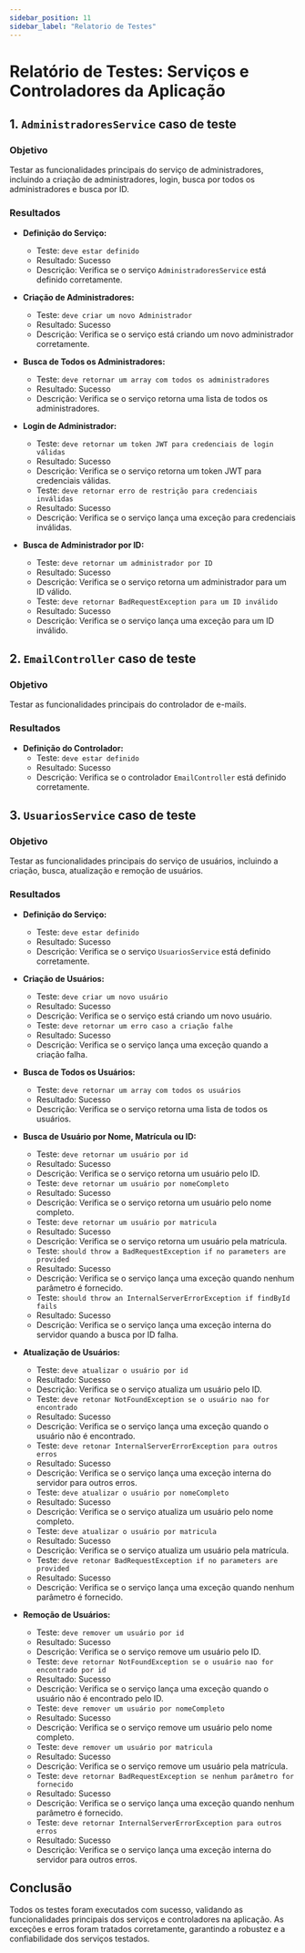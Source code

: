 ```yaml
---
sidebar_position: 11
sidebar_label: "Relatorio de Testes"
---
```


# Relatório de Testes: Serviços e Controladores da Aplicação

## 1. `AdministradoresService` caso de teste

### Objetivo
Testar as funcionalidades principais do serviço de administradores, incluindo a criação de administradores, login, busca por todos os administradores e busca por ID.

### Resultados

- **Definição do Serviço:**
  - Teste: `deve estar definido`
  - Resultado: Sucesso
  - Descrição: Verifica se o serviço `AdministradoresService` está definido corretamente.

- **Criação de Administradores:**
  - Teste: `deve criar um novo Administrador`
  - Resultado: Sucesso
  - Descrição: Verifica se o serviço está criando um novo administrador corretamente.

- **Busca de Todos os Administradores:**
  - Teste: `deve retornar um array com todos os administradores`
  - Resultado: Sucesso
  - Descrição: Verifica se o serviço retorna uma lista de todos os administradores.

- **Login de Administrador:**
  - Teste: `deve retornar um token JWT para credenciais de login válidas`
  - Resultado: Sucesso
  - Descrição: Verifica se o serviço retorna um token JWT para credenciais válidas.
  - Teste: `deve retornar erro de restrição para credenciais inválidas`
  - Resultado: Sucesso
  - Descrição: Verifica se o serviço lança uma exceção para credenciais inválidas.

- **Busca de Administrador por ID:**
  - Teste: `deve retornar um administrador por ID`
  - Resultado: Sucesso
  - Descrição: Verifica se o serviço retorna um administrador para um ID válido.
  - Teste: `deve retornar BadRequestException para um ID inválido`
  - Resultado: Sucesso
  - Descrição: Verifica se o serviço lança uma exceção para um ID inválido.

## 2. `EmailController` caso de teste

### Objetivo
Testar as funcionalidades principais do controlador de e-mails.

### Resultados

- **Definição do Controlador:**
  - Teste: `deve estar definido`
  - Resultado: Sucesso
  - Descrição: Verifica se o controlador `EmailController` está definido corretamente.

## 3. `UsuariosService` caso de teste

### Objetivo
Testar as funcionalidades principais do serviço de usuários, incluindo a criação, busca, atualização e remoção de usuários.

### Resultados

- **Definição do Serviço:**
  - Teste: `deve estar definido`
  - Resultado: Sucesso
  - Descrição: Verifica se o serviço `UsuariosService` está definido corretamente.

- **Criação de Usuários:**
  - Teste: `deve criar um novo usuário`
  - Resultado: Sucesso
  - Descrição: Verifica se o serviço está criando um novo usuário.
  - Teste: `deve retornar um erro caso a criação falhe`
  - Resultado: Sucesso
  - Descrição: Verifica se o serviço lança uma exceção quando a criação falha.

- **Busca de Todos os Usuários:**
  - Teste: `deve retornar um array com todos os usuários`
  - Resultado: Sucesso
  - Descrição: Verifica se o serviço retorna uma lista de todos os usuários.

- **Busca de Usuário por Nome, Matrícula ou ID:**
  - Teste: `deve retornar um usuário por id`
  - Resultado: Sucesso
  - Descrição: Verifica se o serviço retorna um usuário pelo ID.
  - Teste: `deve retornar um usuário por nomeCompleto`
  - Resultado: Sucesso
  - Descrição: Verifica se o serviço retorna um usuário pelo nome completo.
  - Teste: `deve retornar um usuário por matricula`
  - Resultado: Sucesso
  - Descrição: Verifica se o serviço retorna um usuário pela matrícula.
  - Teste: `should throw a BadRequestException if no parameters are provided`
  - Resultado: Sucesso
  - Descrição: Verifica se o serviço lança uma exceção quando nenhum parâmetro é fornecido.
  - Teste: `should throw an InternalServerErrorException if findById fails`
  - Resultado: Sucesso
  - Descrição: Verifica se o serviço lança uma exceção interna do servidor quando a busca por ID falha.

- **Atualização de Usuários:**
  - Teste: `deve atualizar o usuário por id`
  - Resultado: Sucesso
  - Descrição: Verifica se o serviço atualiza um usuário pelo ID.
  - Teste: `deve retonar NotFoundException se o usuário nao for encontrado`
  - Resultado: Sucesso
  - Descrição: Verifica se o serviço lança uma exceção quando o usuário não é encontrado.
  - Teste: `deve retonar InternalServerErrorException para outros erros`
  - Resultado: Sucesso
  - Descrição: Verifica se o serviço lança uma exceção interna do servidor para outros erros.
  - Teste: `deve atualizar o usuário por nomeCompleto`
  - Resultado: Sucesso
  - Descrição: Verifica se o serviço atualiza um usuário pelo nome completo.
  - Teste: `deve atualizar o usuário por matricula`
  - Resultado: Sucesso
  - Descrição: Verifica se o serviço atualiza um usuário pela matrícula.
  - Teste: `deve retonar BadRequestException if no parameters are provided`
  - Resultado: Sucesso
  - Descrição: Verifica se o serviço lança uma exceção quando nenhum parâmetro é fornecido.

- **Remoção de Usuários:**
  - Teste: `deve remover um usuário por id`
  - Resultado: Sucesso
  - Descrição: Verifica se o serviço remove um usuário pelo ID.
  - Teste: `deve retornar NotFoundException se o usuário nao for encontrado por id`
  - Resultado: Sucesso
  - Descrição: Verifica se o serviço lança uma exceção quando o usuário não é encontrado pelo ID.
  - Teste: `deve remover um usuário por nomeCompleto`
  - Resultado: Sucesso
  - Descrição: Verifica se o serviço remove um usuário pelo nome completo.
  - Teste: `deve remover um usuário por matricula`
  - Resultado: Sucesso
  - Descrição: Verifica se o serviço remove um usuário pela matrícula.
  - Teste: `deve retornar BadRequestException se nenhum parâmetro for fornecido`
  - Resultado: Sucesso
  - Descrição: Verifica se o serviço lança uma exceção quando nenhum parâmetro é fornecido.
  - Teste: `deve retornar InternalServerErrorException para outros erros`
  - Resultado: Sucesso
  - Descrição: Verifica se o serviço lança uma exceção interna do servidor para outros erros.

## Conclusão

Todos os testes foram executados com sucesso, validando as funcionalidades principais dos serviços e controladores na aplicação. As exceções e erros foram tratados corretamente, garantindo a robustez e a confiabilidade dos serviços testados.
